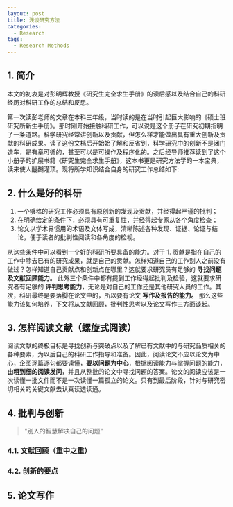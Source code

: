 ```yaml
---
layout: post
title: 浅谈研究方法
categories: 
  - Research
tags:
  - Research Methods
---
```


## 1. 简介

本文的初衷是对彭明辉教授《研究生完全求生手册》的读后感以及结合自己的科研经历对科研工作的总结和反思。<!-- more -->

第一次读彭老师的文章在本科三年级，当时读的是在当时引起巨大影响的《硕士班研究所新生手册》。那时刚开始接触科研工作，可以说是这个册子在研究初期指明了一条道路。科学研究经常讲创新以及贡献，但怎么样才能做出具有重大创新及贡献的科研成果。读了这份文档后开始始了解和反省到，科学研究中的创新不是闭门造车，是有章可循的，甚至可以是可操作及程序化的。之后经导师推荐读到了这个小册子的扩展书籍《研究生完全求生手册》，这本书更是研究方法学的一本宝典，读来使人醍醐灌顶。现将所学知识结合自身的研究工作总结如下:

## 2. 什么是好的科研

1. 一个够格的研究工作必须具有原创新的发现及贡献，并经得起严谨的批判；
2. 在明确给定的条件下，必须具有可重复性，并经得起专家从各个角度检查；
3. 论文以学术界惯用的术语及文体写成，清晰陈述各种发现、证据、论证与结论，便于读者的批判性阅读和各角度的检视。

从这些条件中可以看到一个好的科研所要具备的能力。对于 1. 贡献是指在自己的工作中除去已有的研究成果，就是自己的贡献。怎样知道自己的工作别人之前没有做过？怎样知道自己贡献点和创新点在哪里？这就要求研究员有足够的 **寻找问题及文献回顾能力。** 此外三个条件中都有提到工作经得起批判及检验，这就要求研究者有足够的 **评判思考能力**，无论是对自己的工作还是其他研究人员的工作。其次，科研最终是要落脚在论文中的，所以要有论文 **写作及报告的能力。** 那么这些能力该如何培养，下文将从文献回顾，批判性思考以及论文写作三方面谈起。

## 3. 怎样阅读文献（螺旋式阅读）

阅读文献的终极目标是寻找创新与突破点以及了解已有文献中的与研究品质相关的各种要素，为以后自己的科研工作指导和准备。因此，阅读论文不应以论文为中心，企图逐篇逐句都要读懂，**要以问题为中心**，根据阅读能力与掌握问题的能力，**由粗到细的阅读发问**，并且从整批的论文中寻找问题的答案。论文的阅读应该是一次读懂一批文件而不是一次读懂一篇孤立的论文。只有到最后阶段，针对与研究密切相关的关键文献去认真读透读通。

## 4. 批判与创新
> "别人的智慧解决自己的问题”
### 4.1. 文献回顾（重中之重）

### 4.2. 创新的要点
 

## 5. 论文写作


